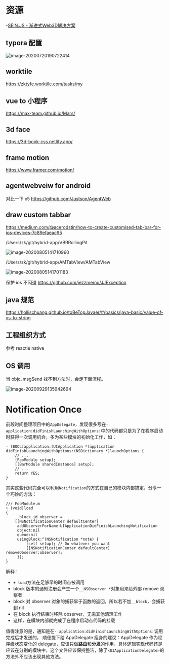
# 资源
-[SEIN.JS - 渐进式Web3D解决方案](https://github.com/hiloteam/Sein.js)



## typora 配置

![image-20200720190722414](assets/image-20200720190722414.png)

## worktile
https://zktyfe.worktile.com/tasks/my

## vue to 小程序
https://max-team.github.io/Mars/


## 3d face 
https://3d-book-css.netlify.app/

## frame motion
https://www.framer.com/motion/


## agentwebveiw  for android 
对比一下 x5 
https://github.com/Justson/AgentWeb

## draw custom tabbar 
https://medium.com/@acerodstin/how-to-create-customised-tab-bar-for-ios-devices-7c89efaeac95

/Users/zk/git/hybrid-app/VBRRollingPit

![image-20200805141710960](assets/image-20200805141710960.png)

/Users/zk/git/hybrid-app/AMTabView/AMTabView

![image-20200805141701183](assets/image-20200805141701183.png)


保护 ios 不闪退 
https://github.com/jezzmemo/JJException


## java 规范
https://hollischuang.github.io/toBeTopJavaer/#/basics/java-basic/value-of-vs-to-string



## 工程组织方式

参考  reactie native



## OS 调用

当 objc_msgSend 找不到方法时，会走下面流程。

![image-20200929135942694](assets/image-20200929135942694.png)





# Notification Once

前段时间整理项目中的`AppDelegate`，发现很多写在`- application:didFinishLaunchingWithOptions:`中的代码都只是为了在程序启动时获得一次调用机会，多为某些模块的初始化工作，如：

```
- (BOOL)application:(UIApplication *)application
didFinishLaunchingWithOptions:(NSDictionary *)launchOptions {
    // ...
    [FooModule setup];
    [[BarModule sharedInstance] setup];
    // ...
    return YES;
}
```

其实这些代码完全可以利用`Notification`的方式在自己的模块内部搞定，分享一个巧妙的方法：

```
/// FooModule.m
+ (void)load
{
    __block id observer =
    [[NSNotificationCenter defaultCenter]
     addObserverForName:UIApplicationDidFinishLaunchingNotification
     object:nil
     queue:nil
     usingBlock:^(NSNotification *note) {
         [self setup]; // Do whatever you want
         [[NSNotificationCenter defaultCenter] removeObserver:observer];
     }];
}
```

解释：

- `+ load`方法在足够早的时间点被调用
- block 版本的通知注册会产生一个`__NSObserver *`对象用来给外部 remove 观察者
- block 对 observer 对象的捕获早于函数的返回，所以若不加`__block`，会捕获到 nil
- 在 block 执行结束时移除 observer，无需其他清理工作
- 这样，在模块内部就完成了在程序启动点代码的挂载

值得注意的是，通知是在`- application:didFinishLaunchingWithOptions:`调用完成后才发送的。
顺便提下给 AppDelegate 瘦身的建议：AppDelegate 作为程序级状态变化的 delegate，应该只做**路由**和**分发**的作用，具体逻辑实现代码还是应该在分别的模块中，这个文件应该保持整洁，除了`<UIApplicationDelegate>`的方法外不应该出现其他方法。
